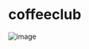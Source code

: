# coffeeclub

![image](https://drive.google.com/uc?export=view&id=17JMt3zHgVlN0Div_EkojCtE6JZULipBC)

